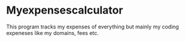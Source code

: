 # Myexpensescalculator

This program tracks my expenses of everything but mainly my coding expeneses like my domains, fees etc.
